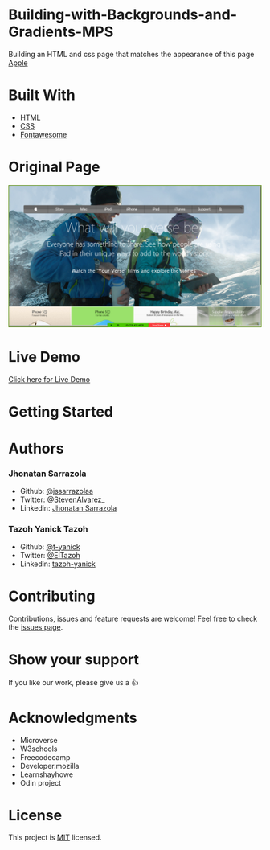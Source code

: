 # Building-with-Backgrounds-and-Gradients-MPS

Building an HTML and css page that matches the appearance of this page [Apple](https://web.archive.org/web/20140301004610/http://www.apple.com/)

# Built With

- [HTML](https://developer.mozilla.org/en-US/docs/Web/HTML)
- [CSS](https://www.w3schools.com/css/)
- [Fontawesome](https://fontawesome.com/)

# Original Page

<p align="center">
  <img src="./img/screenshot.png" width="850" title="Screenshot">
</p>

# Live Demo

[Click here for Live Demo](https://raw.githack.com/jssarrazolaa/Building-with-Backgrounds-and-Gradients-MPS/workplace/index.html)

# Getting Started

# Authors

### Jhonatan Sarrazola

- Github: [@jssarrazolaa](https://github.com/jssarrazolaa)
- Twitter: [@StevenAlvarez_](https://twitter.com/StevenAlvarez_)
- Linkedin: [Jhonatan Sarrazola](https://www.linkedin.com/in/jhonatan-sarrazola-6a46a01a5/)

### Tazoh Yanick Tazoh

- Github: [@t-yanick](https://github.com/t-yanick)
- Twitter: [@ElTazoh](https://twitter.com/ElTazoh)
- Linkedin: [tazoh-yanick](https://linkedin.com/in/tazoh-yanick-5a978764)

# Contributing

Contributions, issues and feature requests are welcome!
Feel free to check the [issues page](hhttps://github.com/jssarrazolaa/Building-with-Backgrounds-and-Gradients-MPS/issues).

# Show your support

If you like our work, please give us a :+1:

# Acknowledgments

- Microverse
- W3schools
- Freecodecamp
- Developer.mozilla
- Learnshayhowe
- Odin project

# License

This project is [MIT](https://opensource.org/licenses/MIT) licensed.
